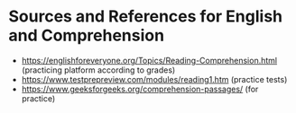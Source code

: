 # Sources and References for English and Comprehension

- https://englishforeveryone.org/Topics/Reading-Comprehension.html (practicing platform according to grades)
- https://www.testprepreview.com/modules/reading1.htm (practice tests)
- https://www.geeksforgeeks.org/comprehension-passages/ (for practice)
